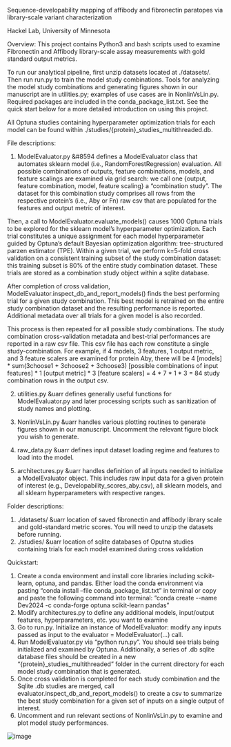 Sequence-developability mapping of affibody and fibronectin paratopes via library-scale variant characterization

Hackel Lab, University of Minnesota

Overview: 
This project contains Python3 and bash scripts used to examine Fibronectin and Affibody library-scale assay measurements with gold standard output metrics.

To run our analytical pipeline, first unzip datasets located at ./datasets/. Then run run.py to train the model study combinations. Tools for analyzing the model study combinations and generating figures shown in our manuscript are in utilities.py; examples of use cases are in NonlinVsLin.py. Required packages are included in the conda_package_list.txt. See the quick start below for a more detailed introduction on using this project.

All Optuna studies containing hyperparameter optimization trials for each model can be found within ./studies/{protein}_studies_multithreaded.db.

File descriptions: 
1)	ModelEvaluator.py &#8594 defines a ModelEvaluator class that automates sklearn model (i.e., RandomForestRegression) evaluation. All possible combinations of outputs, feature combinations, models, and feature scalings are examined via grid search: we call one {output, feature combination, model, feature scaling} a “combination study”. The dataset for this combination study comprises all rows from the respective protein’s (i.e., Aby or Fn) raw csv that are populated for the features and output metric of interest. 

Then, a call to ModelEvaluator.evaluate_models() causes 1000 Optuna trials to be explored for the sklearn model’s hyperparameter optimization. Each trial constitutes a unique assignment for each model hyperparameter guided by Optuna’s default Bayesian optimization algorithm: tree-structured parzen estimator (TPE). Within a given trial, we perform k=5-fold cross validation on a consistent training subset of the study combination dataset: this training subset is 80% of the entire study combination dataset. These trials are stored as a combination study object within a sqlite database.

After completion of cross validation, ModelEvaluator.inspect_db_and_report_models() finds the best performing trial for a given study combination. This best model is retrained on the entire study combination dataset and the resulting performance is reported. Additional metadata over all trials for a given model is also recorded.

This process is then repeated for all possible study combinations. The study combination cross-validation metadata and best-trial performances are reported in a raw csv file. This csv file has each row constitute a single study-combination. For example, if 4 models, 3 features, 1 output metric, and 3 feature scalers are examined for protein Aby, there will be 4 [models] * sum(3choose1 + 3choose2 + 3choose3) [possible combinations of input features] * 1 [output metric] * 3 [feature scalers] = 4 * 7 * 1 * 3 = 84 study combination rows in the output csv.

2)	utilities.py &uarr defines generally useful functions for ModelEvaluator.py and later processing scripts such as sanitization of study names and plotting.

3)	NonlinVsLin.py &uarr handles various plotting routines to generate figures shown in our manuscript. Uncomment the relevant figure block you wish to generate.

4)	raw_data.py &uarr defines input dataset loading regime and features to load into the model.

5)	architectures.py &uarr handles definition of all inputs needed to initialize a ModelEvaluator object. This includes raw input data for a given protein of interest (e.g., Developability_scores_aby.csv), all sklearn models, and all sklearn hyperparameters with respective ranges.

Folder descriptions:
1)	./datasets/ &uarr location of saved fibronectin and affibody library scale and gold-standard metric scores. You will need to unzip the datasets before running.
2)	./studies/ &uarr location of sqlite databases of Oputna studies containing trials for each model examined during cross validation


Quickstart: 
1)	Create a conda environment and install core libraries including scikit-learn, optuna, and pandas. Either load the conda environment via pasting “conda install –file conda_package_list.txt” in terminal or copy and paste the following command into terminal: “conda create --name Dev2024 -c conda-forge optuna scikit-learn pandas”
2)	Modify architectures.py to define any additional models, input/output features, hyperparameters, etc. you want to examine
3)	Go to run.py. Initialize an instance of ModelEvaluator: modify any inputs passed as input to the evaluator = ModelEvaluator(…) call.
4)	Run ModelEvaluator.py via “python run.py”. You should see trials being initialized and examined by Optuna. Additionally, a series of .db sqlite database files should be created in a new “{protein}_studies_multithreaded” folder in the current directory for each model study combination that is generated.
5)	Once cross validation is completed for each study combination and the Sqlite .db studies are merged, call evaluator.inspect_db_and_report_models() to create a csv to summarize the best study combination for a given set of inputs on a single output of interest.
6)	Uncomment and run relevant sections of NonlinVsLin.py to examine and plot model study performances.

![image](https://github.com/HackelLab-UMN/SeqDevMapping/assets/63166138/6b0048b9-118e-497a-bf80-77fac5384d2f)

